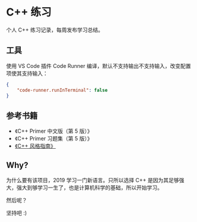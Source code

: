 # C++ 练习

个人 C++ 练习记录，每周发布学习总结。

## 工具

使用 VS Code 插件 Code Runner 编译，默认不支持输出不支持输入，改变配置项使其支持输入：

```json
{
    "code-runner.runInTerminal": false
}
```

## 参考书籍

- 《C++ Primer 中文版（第 5 版）》
- 《C++ Primer 习题集（第 5 版）》
- [《C++ 风格指南》](https://zh-google-styleguide.readthedocs.io/en/latest/google-cpp-styleguide/)

## Why?

为什么要有该项目，2019 学习一门新语言。只所以选择 C++ 是因为其足够强大，强大到够学习一生了，也是计算机科学的基础，所以开始学习。

然后呢？

坚持吧 :)

